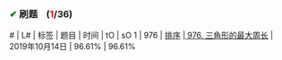 
### <font color="green">✔</font> 刷题&nbsp;&nbsp;&nbsp;&nbsp;(<font color="red">1</font>/36)

\# | L# | 标签 | 题目 | 时间 | tO | sO
1 | 976 |  <a href="https://github.com/xdxTao/LeetCode/tree/master/题解(titleSolution)/排序(Sort)">排序</a>  |<a href="https://github.com/xdxTao/LeetCode/blob/master/题解(titleSolution)/排序(Sort)/976. 三角形的最大周长.md"> 976. 三角形的最大周长</a> | 2019年10月14日 | 96.61% | 96.61%